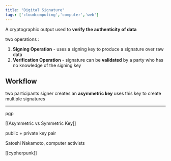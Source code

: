 ```yaml
---
title: "Digital Signature"
tags: ['cloudcomputing','computer','web']
---
```

A cryptographic output used to **verify the authenticity of data** 

two operations :
1. **Signing Operation** - uses a signing key to produce a signature over raw data
2. **Verification Operation** - signature can be **validated** by a party who has no knowledge of the signing key
## Workflow
two participants
signer creates an **asymmetric key**
uses this key to create multiple signatures


---
pgp 

[[Asymmetric vs Symmetric Key]]

public + private key pair

Satoshi Nakamoto, computer activists

[[cypherpunk]]  